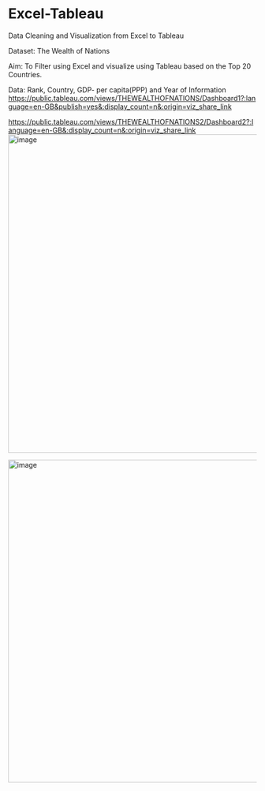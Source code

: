 # Excel-Tableau
Data Cleaning and Visualization from Excel to Tableau

Dataset: The Wealth of Nations

Aim:
To Filter using Excel and visualize using Tableau based on the Top 20 Countries.

Data: Rank, Country, GDP- per capita(PPP) and Year of Information
https://public.tableau.com/views/THEWEALTHOFNATIONS/Dashboard1?:language=en-GB&publish=yes&:display_count=n&:origin=viz_share_link

https://public.tableau.com/views/THEWEALTHOFNATIONS2/Dashboard2?:language=en-GB&:display_count=n&:origin=viz_share_link
<img width="646" alt="image" src="https://user-images.githubusercontent.com/128412658/228860018-497438e1-f0e5-4d30-83d4-121b9b508a44.png">

<img width="655" alt="image" src="https://user-images.githubusercontent.com/128412658/228859371-bcd0e2e3-083b-4df8-b4e8-72280dd9fd8d.png">

